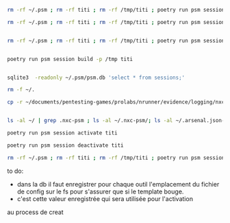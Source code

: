 ```bash
rm -rf ~/.psm ; rm -rf titi ; rm -rf /tmp/titi ; poetry run psm session build titi  ; poetry run psm session build -p /tmp titi

rm -rf ~/.psm ; rm -rf titi ; rm -rf /tmp/titi ; poetry run psm session build titi  ;  poetry run psm session destroy titi


rm -rf ~/.psm ; rm -rf titi ; rm -rf /tmp/titi ; poetry run psm session build titi  ; poetry run psm session activate titi


poetry run psm session build -p /tmp titi


sqlite3  -readonly ~/.psm/psm.db 'select * from sessions;'

rm -f ~/.

cp -r ~/documents/pentesting-games/prolabs/nrunner/evidence/logging/nxc ~/.nxc-psm ; cp ~/.arsenal.json ~/.arsenal.json-psm ; cp -r ~/documents/pentesting-games/prolabs/nrunner/evidence/logging/sqlmap/ ~/.local/share/sqlmap-psm


ls -al ~/ | grep .nxc-psm ; ls -al ~/.nxc-psm/; ls -al ~/.arsenal.json-psm*; ls -al ~/.local/share/ | grep sqlmap-psm ; ls -al ~/.local/share/sqlmap/; 

poetry run psm session activate titi

poetry run psm session deactivate titi

rm -rf ~/.psm ; rm -rf titi ; rm -rf /tmp/titi ; poetry run psm session build -p /tmp titi  ; poetry run psm session activate titi; poetry run psm session add titi sqlmap
```


to do:
* dans la db il faut enregistrer pour chaque outil l'emplacement du fichier de config sur le fs pour s'assurer que si le template bouge.
* c'est cette valeur enregistrée qui sera utilisée pour l'activation

au process de creat